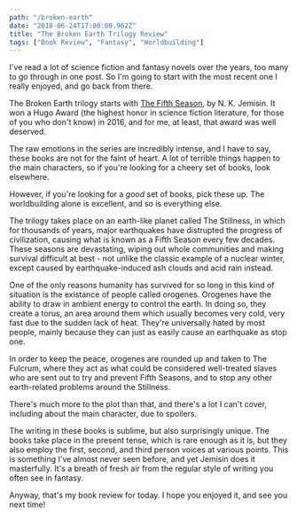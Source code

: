 ```yaml
---
path: "/broken-earth"
date: "2018-06-24T17:00:00.962Z"
title: "The Broken Earth Trilogy Review"
tags: ["Book Review", "Fantasy", "Worldbuilding"]
---
```


I've read a lot of science fiction and fantasy novels over the years, too many to go through in one post. So I'm going to start with the most recent one I really enjoyed, and go back from there.

The Broken Earth trilogy starts with [The Fifth Season](https://www.amazon.com/dp/B00H25FCSQ/ref=dp-kindle-redirect?_encoding=UTF8&btkr=1), by N. K. Jemisin. It won a Hugo Award (the highest honor in science fiction literature, for those of you who don't know) in 2016, and for me, at least, that award was well deserved.

The raw emotions in the series are incredibly intense, and I have to say, these books are not for the faint of heart. A lot of terrible things happen to the main characters, so if you're looking for a cheery set of books, look elsewhere.

However, if you're looking for a *good* set of books, pick these up. The worldbuilding alone is excellent, and so is everything else.

The trilogy takes place on an earth-like planet called The Stillness, in which for thousands of years, major earthquakes have distrupted the progress of civilization, causing what is known as a Fifth Season every few decades. These seasons are devastating, wiping out whole communities and making survival difficult at best - not unlike the classic example of a nuclear winter, except caused by earthquake-induced ash clouds and acid rain instead.

One of the only reasons humanity has survived for so long in this kind of situation is the existance of people called orogenes. Orogenes have the ability to draw in  ambient energy to control the earth. In doing so, they create a torus, an area around them which usually becomes very cold, very fast due to the sudden lack of heat. They're universally hated by most people, mainly because they can just as easily cause an earthquake as stop one.

In order to keep the peace, orogenes are rounded up and taken to The Fulcrum, where they act as what could be considered well-treated slaves who are sent out to try and prevent Fifth Seasons, and to stop any other earth-related problems around the Stillness.

There's much more to the plot than that, and there's a lot I can't cover, including about the main character, due to spoilers.

The writing in these books is sublime, but also surprisingly unique. The books take place in the present tense, which is rare enough as it is, but they also employ the first, second, and third person voices at various points. This is something I've almost never seen before, and yet Jemisin does it masterfully. It's a breath of fresh air from the regular style of writing you often see in fantasy.

Anyway, that's my book review for today. I hope you enjoyed it, and see you next time!